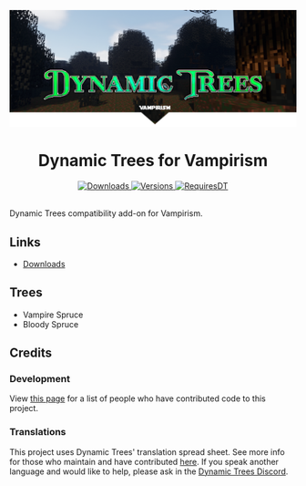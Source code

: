 ![Banner](./banner.png)
<h1 align="center">
Dynamic Trees for Vampirism
</h1>
<p align="center">
    <a href="https://www.curseforge.com/minecraft/mc-mods/dynamic-trees-vampirism">
        <img src="http://cf.way2muchnoise.eu/dynamic-trees-vampirism.svg"  alt="Downloads"/>
        <img src="http://cf.way2muchnoise.eu/versions/dynamic-trees-vampirism.svg"  alt="Versions"/>
    </a>
    <a href="https://www.curseforge.com/minecraft/mc-mods/dynamictrees">
        <img src="http://cf.way2muchnoise.eu/title/dynamictrees.svg"  alt="RequiresDT"/>
    </a>
</p>
<br>
Dynamic Trees compatibility add-on for Vampirism.

## Links
- [Downloads](https://www.curseforge.com/minecraft/mc-mods/dynamic-trees-vampirism/files)

## Trees
- Vampire Spruce
- Bloody Spruce

## Credits
### Development
View [this page](https://github.com/DynamicTreesTeam/DynamicTrees-Vampirism/graphs/contributors) for a list of people who have contributed code to this project.

### Translations
This project uses Dynamic Trees' translation spread sheet. See more info for those who maintain and have contributed [here](https://github.com/ferreusveritas/DynamicTrees/wiki/Translation-Credits). If you speak another language and would like to help, please ask in the [Dynamic Trees Discord](https://discord.gg/bGby2qxvqu).
